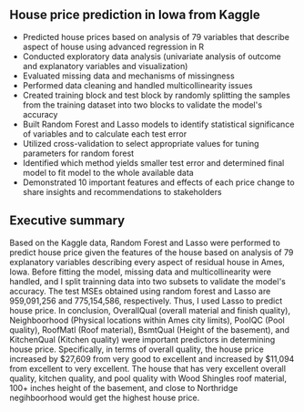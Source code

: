 ## House price prediction in Iowa from Kaggle
- Predicted house prices based on analysis of 79 variables that describe aspect of house using advanced regression in R
- Conducted exploratory data analysis (univariate analysis of outcome and explanatory variables and visualization)
- Evaluated missing data and mechanisms of missingness
- Performed data cleaning and handled multicollinearity issues
- Created training block and test block by randomly splitting the samples from the training dataset into two blocks to validate the model's accuracy
- Built Random Forest and Lasso models to identify statistical significance of variables and to calculate each test error
- Utilized cross-validation to select appropriate values for tuning parameters for random forest
- Identified which method yields smaller test error and determined final model to fit model to the whole available data 
- Demonstrated 10 important features and effects of each price change to share insights and recommendations to stakeholders 

## Executive summary
Based on the Kaggle data, Random Forest and Lasso were performed to predict house price given the features of the house based on analysis of 79 explanatory variables describing every aspect of residual house in Ames, Iowa. Before fitting the model, missing data and multicollinearity were handled, and I split trainning data into two subsets to validate the model's accuracy. The test MSEs obtained using random forest and Lasso are 959,091,256 and 775,154,586, respectively. Thus, I used Lasso to predict house price. In conclusion, OverallQual (overall material and finish quality), Neighboorhood (Physical locations within Ames city limits), PoolQC (Pool quality), RoofMatl (Roof material), BsmtQual (Height of the basement), and KitchenQual (Kitchen quality) were important predictors in determining house price. Specifically, in terms of overall quality, the house price increased by $27,609 from very good to excellent and increased by $11,094 from excellent to very excellent. The house that has very excellent overall quality, kitchen quality, and pool quality with Wood Shingles roof material, 100+ inches height of the basement, and close to Northridge negihboorhood would get the highest house price. 
